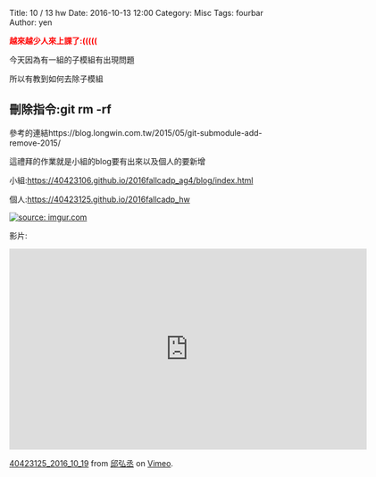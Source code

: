 Title: 10 / 13 hw
Date: 2016-10-13 12:00
Category: Misc
Tags: fourbar
Author: yen


<b><font color="red">越來越少人來上課了:(((((</font></b>

<!-- PELICAN_END_SUMMARY -->
今天因為有一組的子模組有出現問題

所以有教到如何去除子模組

## 刪除指令:git rm -rf

參考的連結https://blog.longwin.com.tw/2015/05/git-submodule-add-remove-2015/

這禮拜的作業就是小組的blog要有出來以及個人的要新增

小組:https://40423106.github.io/2016fallcadp_ag4/blog/index.html

個人:https://40423125.github.io/2016fallcadp_hw

<a href="http://imgur.com/vLLN4Dg"><img src="http://i.imgur.com/vLLN4Dg.jpg" title="source: imgur.com" /></a>

影片:
<iframe src="https://player.vimeo.com/video/187984647" width="640" height="360" frameborder="0" webkitallowfullscreen mozallowfullscreen allowfullscreen></iframe>
<p><a href="https://vimeo.com/187984647">40423125_2016_10_19</a> from <a href="https://vimeo.com/user47988113">邱弘丞</a> on <a href="https://vimeo.com">Vimeo</a>.</p>
